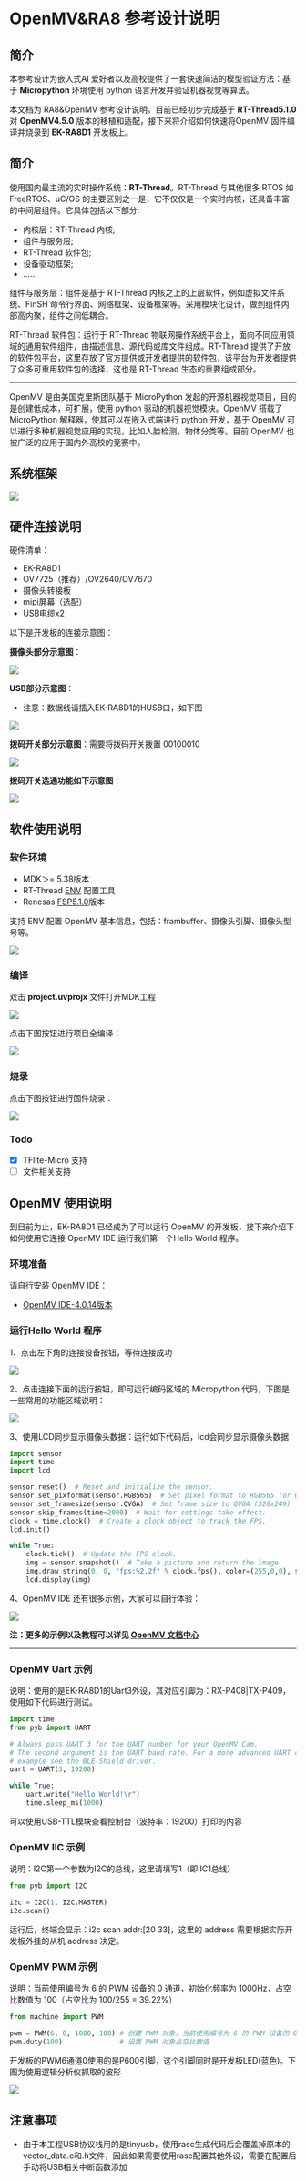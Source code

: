 # OpenMV&RA8 参考设计说明 

## 简介

本参考设计为嵌入式AI 爱好者以及高校提供了一套快速简洁的模型验证方法：基于 **Micropython** 环境使用 python 语言开发并验证机器视觉等算法。

本文档为 RA8&OpenMV 参考设计说明。目前已经初步完成基于 **RT-Thread5.1.0** 对 **OpenMV4.5.0** 版本的移植和适配，接下来将介绍如何快速将OpenMV 固件编译并烧录到 **EK-RA8D1** 开发板上。

## 简介

使用国内最主流的实时操作系统：**RT-Thread**。RT-Thread 与其他很多 RTOS 如 FreeRTOS、uC/OS 的主要区别之一是，它不仅仅是一个实时内核，还具备丰富的中间层组件。它具体包括以下部分:

* 内核层：RT-Thread 内核;
* 组件与服务层;
* RT-Thread 软件包;
* 设备驱动框架;
* ......

组件与服务层：组件是基于 RT-Thread 内核之上的上层软件，例如虚拟文件系统、FinSH 命令行界面、网络框架、设备框架等。采用模块化设计，做到组件内部高内聚，组件之间低耦合。

RT-Thread 软件包：运行于 RT-Thread 物联网操作系统平台上，面向不同应用领域的通用软件组件，由描述信息、源代码或库文件组成。RT-Thread 提供了开放的软件包平台，这里存放了官方提供或开发者提供的软件包，该平台为开发者提供了众多可重用软件包的选择，这也是 RT-Thread 生态的重要组成部分。

---

OpenMV 是由美国克里斯团队基于 MicroPython 发起的开源机器视觉项目，目的是创建低成本，可扩展，使用 python 驱动的机器视觉模块。OpenMV 搭载了 MicroPython 解释器，使其可以在嵌入式端进行 python 开发，基于 OpenMV 可以进行多种机器视觉应用的实现，比如人脸检测，物体分类等。目前 OpenMV 也被广泛的应用于国内外高校的竞赛中。

## 系统框架

![](docs/picture/1.png)

## 硬件连接说明

硬件清单：

* EK-RA8D1
* OV7725（推荐）/OV2640/OV7670
* 摄像头转接板
* mipi屏幕（选配）
* USB电缆x2

以下是开发板的连接示意图：

**摄像头部分示意图**：

![](docs/picture/bd1.png)

**USB部分示意图**：

* 注意：数据线请插入EK-RA8D1的HUSB口，如下图

![](docs/picture/bd2.png)

**拨码开关部分示意图**：需要将拨码开关拨置 00100010

![](docs/picture/bd3.png)

**拨码开关选通功能如下示意图**：

![](docs/picture/bd4.png)

## 软件使用说明

### 软件环境

* MDK＞= 5.38版本
* RT-Thread [ENV](https://download_redirect.rt-thread.org/download/env_release/env_released_1.3.5.7z) 配置工具
* Renesas [FSP5.1.0](https://github.com/renesas/fsp/releases/download/v5.1.0/setup_fsp_v5_1_0_rasc_v2023-10.exe)版本

支持 ENV 配置 OpenMV 基本信息，包括：frambuffer、摄像头引脚、摄像头型号等。

![](docs/picture/2.png)

### 编译

双击 **project.uvprojx** 文件打开MDK工程

![](docs/picture/3.png)

点击下图按钮进行项目全编译：

![](docs/picture/4.png)

### 烧录

点击下图按钮进行固件烧录：

![](docs/picture/5.png)

### Todo

- [x] TFlite-Micro 支持
- [ ] 文件相关支持

## OpenMV 使用说明

到目前为止，EK-RA8D1 已经成为了可以运行 OpenMV 的开发板，接下来介绍下如何使用它连接 OpenMV IDE 运行我们第一个Hello World 程序。

### 环境准备

请自行安装 OpenMV IDE：

* [OpenMV IDE-4.0.14版本](https://github.com/openmv/openmv-ide/releases/download/v4.0.14/openmv-ide-windows-4.0.14.exe) 

### 运行Hello World 程序

1、点击左下角的连接设备按钮，等待连接成功

![](docs/picture/6.png)

2、点击连接下面的运行按钮，即可运行编码区域的 Micropython 代码，下图是一些常用的功能区域说明：

![](docs/picture/8.png)

3、使用LCD同步显示摄像头数据：运行如下代码后，lcd会同步显示摄像头数据

```python
import sensor
import time
import lcd

sensor.reset()  # Reset and initialize the sensor.
sensor.set_pixformat(sensor.RGB565)  # Set pixel format to RGB565 (or GRAYSCALE)
sensor.set_framesize(sensor.QVGA)  # Set frame size to QVGA (320x240)
sensor.skip_frames(time=2000)  # Wait for settings take effect.
clock = time.clock()  # Create a clock object to track the FPS.
lcd.init()

while True:
    clock.tick()  # Update the FPS clock.
    img = sensor.snapshot()  # Take a picture and return the image.
    img.draw_string(0, 0, "fps:%2.2f" % clock.fps(), color=(255,0,0), scale=1)
    lcd.display(img)
```

4、OpenMV IDE 还有很多示例，大家可以自行体验：

![](docs/picture/9.png)

**注：更多的示例以及教程可以详见 [OpenMV 文档中心](https://book.openmv.cc/)**

---

### OpenMV Uart 示例

说明：使用的是EK-RA8D1的Uart3外设，其对应引脚为：RX-P408|TX-P409，使用如下代码进行测试。

```python
import time
from pyb import UART

# Always pass UART 3 for the UART number for your OpenMV Cam.
# The second argument is the UART baud rate. For a more advanced UART control
# example see the BLE-Shield driver.
uart = UART(3, 19200)

while True:
    uart.write("Hello World!\r")
    time.sleep_ms(1000)
```

可以使用USB-TTL模块查看控制台（波特率：19200）打印的内容

### OpenMV IIC 示例

说明：I2C第一个参数为I2C的总线，这里请填写1（即IIC1总线）

```python
from pyb import I2C

i2c = I2C(1, I2C.MASTER)
i2c.scan()
```

运行后，终端会显示：i2c scan addr:[20 33]，这里的 address 需要根据实际开发板外挂的从机 address 决定。

### OpenMV PWM 示例

说明：当前使用编号为 6 的 PWM 设备的 0 通道，初始化频率为 1000Hz，占空比数值为 100（占空比为 100/255 = 39.22%）

```python
from machine import PWM

pwm = PWM(6, 0, 1000, 100) # 创建 PWM 对象，当前使用编号为 6 的 PWM 设备的 0 通道，初始化频率为 1000Hz，占空比数值为 100（占空比为 100/255 = 39.22%）
pwm.duty(100)              # 设置 PWM 对象占空比数值
```

开发板的PWM6通道0使用的是P600引脚，这个引脚同时是开发板LED(蓝色)。下图为使用逻辑分析仪抓取的波形

![](docs/picture/10.png)

## 注意事项

* 由于本工程USB协议栈用的是tinyusb，使用rasc生成代码后会覆盖掉原本的vector_data.c和.h文件，因此如果需要使用rasc配置其他外设，需要在配置后手动将USB相关中断函数添加
